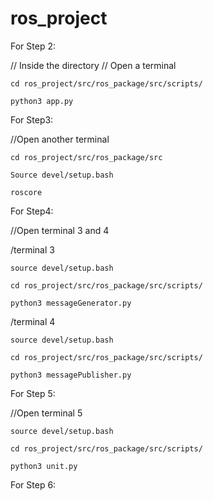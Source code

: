 # ros_project
For Step 2:

// Inside the directory
// Open a terminal

    cd ros_project/src/ros_package/src/scripts/

    python3 app.py 

For Step3:

//Open another terminal 


    cd ros_project/src/ros_package/src

    Source devel/setup.bash 

    roscore 

For Step4:

//Open terminal 3 and 4 

/terminal 3 


    source devel/setup.bash

    cd ros_project/src/ros_package/src/scripts/

    python3 messageGenerator.py

/terminal 4 

  
    source devel/setup.bash 

    cd ros_project/src/ros_package/src/scripts/
  
    python3 messagePublisher.py 

For Step 5:

//Open terminal 5 


    source devel/setup.bash
 
    cd ros_project/src/ros_package/src/scripts/

    python3 unit.py 

For Step 6:





